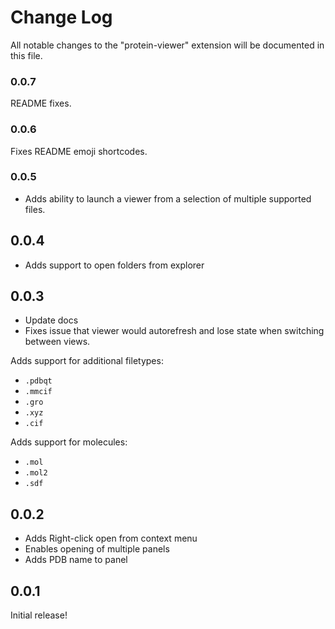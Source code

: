 # Change Log

All notable changes to the "protein-viewer" extension will be documented in this file.

### 0.0.7
README fixes.

### 0.0.6
Fixes README emoji shortcodes.

### 0.0.5
* Adds ability to launch a viewer from a selection of multiple supported files.

## 0.0.4
* Adds support to open folders from explorer

## 0.0.3

* Update docs
* Fixes issue that viewer would autorefresh and lose state when switching between views.

Adds support for additional filetypes:
* `.pdbqt`
* `.mmcif`
* `.gro`
* `.xyz`
* `.cif`

Adds support for molecules:
* `.mol`
* `.mol2`
* `.sdf`

## 0.0.2

* Adds Right-click open from context menu
* Enables opening of multiple panels
* Adds PDB name to panel

## 0.0.1

Initial release!
